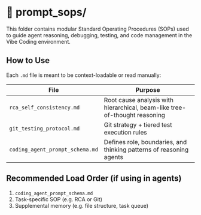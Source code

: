 # 📁 prompt_sops/

This folder contains modular Standard Operating Procedures (SOPs) used to guide agent reasoning, debugging, testing, and code management in the Vibe Coding environment.

## How to Use

Each `.md` file is meant to be context-loadable or read manually:

| File | Purpose |
|------|---------|
| `rca_self_consistency.md` | Root cause analysis with hierarchical, beam-like tree-of-thought reasoning |
| `git_testing_protocol.md` | Git strategy + tiered test execution rules |
| `coding_agent_prompt_schema.md` | Defines role, boundaries, and thinking patterns of reasoning agents |

## Recommended Load Order (if using in agents)

1. `coding_agent_prompt_schema.md`
2. Task-specific SOP (e.g. RCA or Git)
3. Supplemental memory (e.g. file structure, task queue)